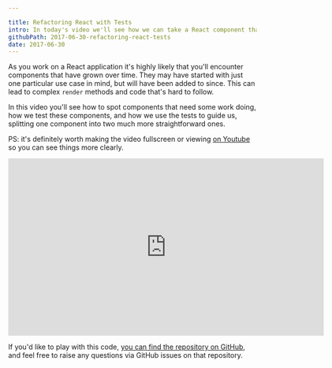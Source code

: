 ```yaml
---

title: Refactoring React with Tests
intro: In today's video we'll see how we can take a React component that is doing too much and split it into multiple components. We'll look at how you can spot if a component needs breaking up and how we can use the tests to ensure we're maintaining functionality and how they help guide us towards a better implementation.
githubPath: 2017-06-30-refactoring-react-tests
date: 2017-06-30
---
```


As you work on a React application it's highly likely that you'll encounter components that have grown over time. They may have started with just one particular use case in mind, but will have been added to since. This can lead to complex `render` methods and code that's hard to follow.

In this video you'll see how to spot components that need some work doing, how we test these components, and how we use the tests to guide us, splitting one component into two much more straightforward ones.

PS: it's definitely worth making the video fullscreen or viewing [on Youtube](https://youtu.be/VTpMF7vbkFw) so you can see things more clearly.

<iframe width="640" height="360" src="https://www.youtube.com/embed/VTpMF7vbkFw" frameborder="0" allowfullscreen></iframe>
<br />

If you'd like to play with this code, [you can find the repository on GitHub](https://github.com/javascript-playground/react-refactoring-with-tests), and feel free to raise any questions via GitHub issues on that repository.

